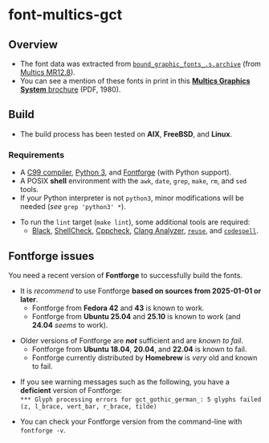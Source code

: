 <!-- SPDX-License-Identifier: Multics or MIT-0 -->
<!-- Copyright (c) 2025 Jeffrey H. Johnson -->
<!-- scspell-id: 73135104-9b3c-11f0-b48f-80ee73e9b8e7 -->
# font-multics-gct

## Overview

* The font data was extracted from [`bound_graphic_fonts_.s.archive`](https://dps8m.gitlab.io/sb/MR12.8/library_dir_dir/system_library_unbundled/source/bound_graphic_fonts_.s.archive/) (from [Multics MR12.8](https://multics-wiki.swenson.org)).
* You can see a mention of these fonts in print in this [**Multics Graphics System** brochure](https://multicians.org/multics-graphics.pdf) (PDF, 1980).

## Build

* The build process has been tested on **AIX**, **FreeBSD**, and **Linux**.

### Requirements

* A [C99 compiler](https://gcc.gnu.org/), [Python 3](https://www.python.org/), and [Fontforge](https://fontforge.org/) (with Python support).
* A POSIX **shell** environment with the `awk`, `date`, `grep`, `make`, `rm`, and `sed` tools.
* If your Python interpreter is not `python3`, minor modifications will be needed (*see* `grep 'python3' *`).
[]()

[]()
* To run the `lint` target (`make lint`), some additional tools are required:
  * [Black](https://github.com/psf/black), [ShellCheck](https://www.shellcheck.net/), [Cppcheck](https://www.cppcheck.com/), [Clang Analyzer](https://clang-analyzer.llvm.org/), [`reuse`](https://github.com/fsfe/reuse-tool), and [`codespell`](https://github.com/codespell-project/codespell).

## Fontforge issues

You need a recent version of **Fontforge** to successfully build the fonts.

* It is *recommend* to use Fontforge **based on sources from 2025-01-01 or later**.
  * Fontforge from **Fedora 42** and **43** is known to work.
  * Fontforge from **Ubuntu 25.04** and **25.10** is known to work (and **24.04** *seems* to work).
[]()

[]()
* Older versions of Fontforge are ***not*** sufficient and are *known to fail*.
  * Fontforge from **Ubuntu 18.04**, **20.04**, and **22.04** is known to fail.
  * Fontforge currently distributed by **Homebrew** is *very* old and known to fail.
[]()

[]()
* If you see warning messages such as the following, you have a **deficient** version of Fontforge:
  \
  `*** Glyph processing errors for gct_gothic_german_: 5 glyphs failed (z, l_brace, vert_bar, r_brace, tilde)`
[]()

[]()
*  You can check your Fontforge version from the command-line with `fontforge -v`.
